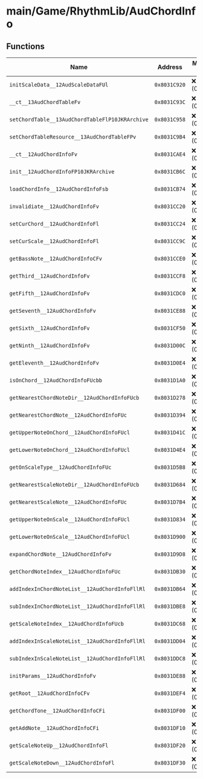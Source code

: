 # main/Game/RhythmLib/AudChordInfo

## Functions

| Name | Address | Match % |
|------|---------|---------|
| `initScaleData__12AudScaleDataFUl` | `0x8031C920` | :x: (0.0%) |
| `__ct__13AudChordTableFv` | `0x8031C93C` | :x: (0.0%) |
| `setChordTable__13AudChordTableFlP10JKRArchive` | `0x8031C958` | :x: (0.0%) |
| `setChordTableResource__13AudChordTableFPv` | `0x8031C9B4` | :x: (0.0%) |
| `__ct__12AudChordInfoFv` | `0x8031CAE4` | :x: (0.0%) |
| `init__12AudChordInfoFP10JKRArchive` | `0x8031CB6C` | :x: (0.0%) |
| `loadChordInfo__12AudChordInfoFsb` | `0x8031CB74` | :x: (0.0%) |
| `invalidiate__12AudChordInfoFv` | `0x8031CC20` | :x: (0.0%) |
| `setCurChord__12AudChordInfoFl` | `0x8031CC24` | :x: (0.0%) |
| `setCurScale__12AudChordInfoFl` | `0x8031CC9C` | :x: (0.0%) |
| `getBassNote__12AudChordInfoCFv` | `0x8031CCE0` | :x: (0.0%) |
| `getThird__12AudChordInfoFv` | `0x8031CCF8` | :x: (0.0%) |
| `getFifth__12AudChordInfoFv` | `0x8031CDC0` | :x: (0.0%) |
| `getSeventh__12AudChordInfoFv` | `0x8031CE88` | :x: (0.0%) |
| `getSixth__12AudChordInfoFv` | `0x8031CF50` | :x: (0.0%) |
| `getNinth__12AudChordInfoFv` | `0x8031D00C` | :x: (0.0%) |
| `getEleventh__12AudChordInfoFv` | `0x8031D0E4` | :x: (0.0%) |
| `isOnChord__12AudChordInfoFUcbb` | `0x8031D1A0` | :x: (0.0%) |
| `getNearestChordNoteDir__12AudChordInfoFUcb` | `0x8031D278` | :x: (0.0%) |
| `getNearestChordNote__12AudChordInfoFUc` | `0x8031D394` | :x: (0.0%) |
| `getUpperNoteOnChord__12AudChordInfoFUcl` | `0x8031D41C` | :x: (0.0%) |
| `getLowerNoteOnChord__12AudChordInfoFUcl` | `0x8031D4E4` | :x: (0.0%) |
| `getOnScaleType__12AudChordInfoFUc` | `0x8031D5B8` | :x: (0.0%) |
| `getNearestScaleNoteDir__12AudChordInfoFUcb` | `0x8031D684` | :x: (0.0%) |
| `getNearestScaleNote__12AudChordInfoFUc` | `0x8031D7B4` | :x: (0.0%) |
| `getUpperNoteOnScale__12AudChordInfoFUcl` | `0x8031D834` | :x: (0.0%) |
| `getLowerNoteOnScale__12AudChordInfoFUcl` | `0x8031D900` | :x: (0.0%) |
| `expandChordNote__12AudChordInfoFv` | `0x8031D9D8` | :x: (0.0%) |
| `getChordNoteIndex__12AudChordInfoFUc` | `0x8031DB30` | :x: (0.0%) |
| `addIndexInChordNoteList__12AudChordInfoFllRl` | `0x8031DB64` | :x: (0.0%) |
| `subIndexInChordNoteList__12AudChordInfoFllRl` | `0x8031DBE8` | :x: (0.0%) |
| `getScaleNoteIndex__12AudChordInfoFUcb` | `0x8031DC68` | :x: (0.0%) |
| `addIndexInScaleNoteList__12AudChordInfoFllRl` | `0x8031DD04` | :x: (0.0%) |
| `subIndexInScaleNoteList__12AudChordInfoFllRl` | `0x8031DDC8` | :x: (0.0%) |
| `initParams__12AudChordInfoFv` | `0x8031DE88` | :x: (0.0%) |
| `getRoot__12AudChordInfoCFv` | `0x8031DEF4` | :x: (0.0%) |
| `getChordTone__12AudChordInfoCFi` | `0x8031DF00` | :x: (0.0%) |
| `getAddNote__12AudChordInfoCFi` | `0x8031DF10` | :x: (0.0%) |
| `getScaleNoteUp__12AudChordInfoFl` | `0x8031DF20` | :x: (0.0%) |
| `getScaleNoteDown__12AudChordInfoFl` | `0x8031DF30` | :x: (0.0%) |